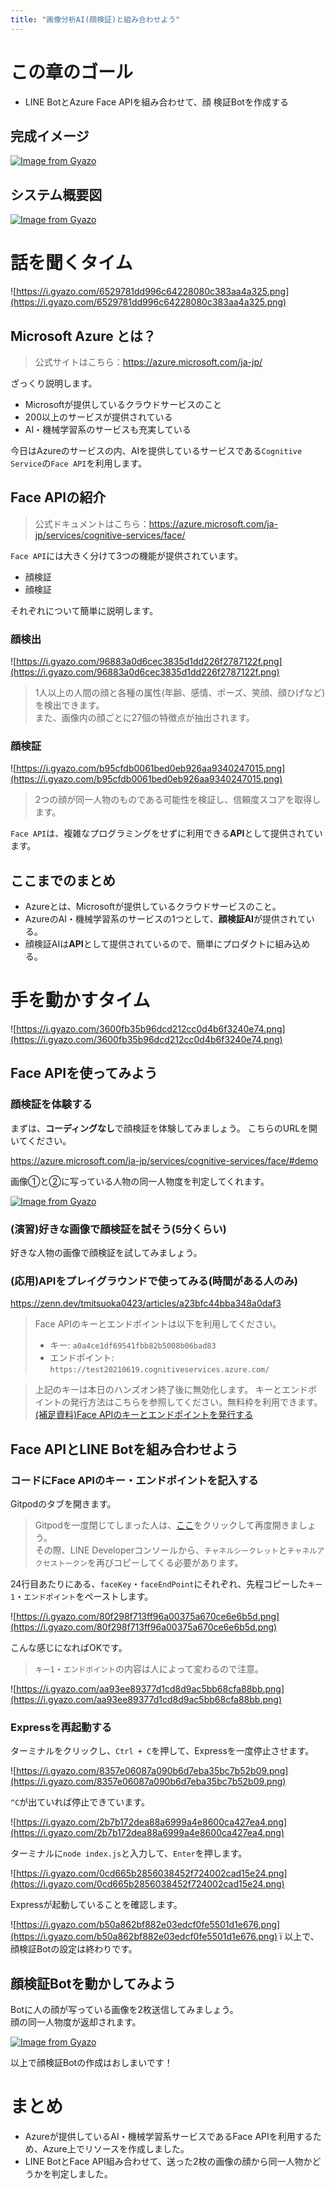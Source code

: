 ```yaml
---
title: "画像分析AI(顔検証)と組み合わせよう"
---
```


# この章のゴール

- LINE BotとAzure Face APIを組み合わせて、顔 検証Botを作成する

## 完成イメージ

[![Image from Gyazo](https://i.gyazo.com/d59567d7e01a7f1ec2b6e134a474bbfe.gif)](https://gyazo.com/d59567d7e01a7f1ec2b6e134a474bbfe)

## システム概要図

[![Image from Gyazo](https://i.gyazo.com/c1c3f0924ddb6a5ec989de33a1fda3ca.png)](https://gyazo.com/c1c3f0924ddb6a5ec989de33a1fda3ca)

# 話を聞くタイム

![https://i.gyazo.com/6529781dd996c64228080c383aa4a325.png](https://i.gyazo.com/6529781dd996c64228080c383aa4a325.png)

## Microsoft Azure とは？

> 公式サイトはこちら：https://azure.microsoft.com/ja-jp/

ざっくり説明します。

- Microsoftが提供しているクラウドサービスのこと
- 200以上のサービスが提供されている
- AI・機械学習系のサービスも充実している

今日はAzureのサービスの内、AIを提供しているサービスである`Cognitive Service`の`Face API`を利用します。

## Face APIの紹介

> 公式ドキュメントはこちら：https://azure.microsoft.com/ja-jp/services/cognitive-services/face/

`Face API`には大きく分けて3つの機能が提供されています。

- 顔検証
- 顔検証

それぞれについて簡単に説明します。

### 顔検出

![https://i.gyazo.com/96883a0d6cec3835d1dd226f2787122f.png](https://i.gyazo.com/96883a0d6cec3835d1dd226f2787122f.png)

> 1人以上の人間の顔と各種の属性(年齢、感情、ポーズ、笑顔、顔ひげなど)を検出できます。  
> また、画像内の顔ごとに27個の特徴点が抽出されます。

### 顔検証

![https://i.gyazo.com/b95cfdb0061bed0eb926aa9340247015.png](https://i.gyazo.com/b95cfdb0061bed0eb926aa9340247015.png)

> 2つの顔が同一人物のものである可能性を検証し、信頼度スコアを取得します。

`Face API`は、複雑なプログラミングをせずに利用できる**API**として提供されています。

## ここまでのまとめ

- Azureとは、Microsoftが提供しているクラウドサービスのこと。
- AzureのAI・機械学習系のサービスの1つとして、**顔検証AI**が提供されている。
- 顔検証AIは**API**として提供されているので、簡単にプロダクトに組み込める。

# 手を動かすタイム

![https://i.gyazo.com/3600fb35b96dcd212cc0d4b6f3240e74.png](https://i.gyazo.com/3600fb35b96dcd212cc0d4b6f3240e74.png)

## Face APIを使ってみよう

### 顔検証を体験する

まずは、**コーディングなし**で顔検証を体験してみましょう。
こちらのURLを開いてください。

https://azure.microsoft.com/ja-jp/services/cognitive-services/face/#demo

画像①と②に写っている人物の同一人物度を判定してくれます。

[![Image from Gyazo](https://i.gyazo.com/dfc8c50da0f9b234815463c5c75bab4d.png)](https://gyazo.com/dfc8c50da0f9b234815463c5c75bab4d)

### (演習)好きな画像で顔検証を試そう(5分くらい)

好きな人物の画像で顔検証を試してみましょう。

### (応用)APIをプレイグラウンドで使ってみる(時間がある人のみ)

https://zenn.dev/tmitsuoka0423/articles/a23bfc44bba348a0daf3

> Face APIのキーとエンドポイントは以下を利用してください。
> - キー: `a0a4ce1df69541fbb82b5008b06bad83`
> - エンドポイント: `https://test20210619.cognitiveservices.azure.com/`

> 上記のキーは本日のハンズオン終了後に無効化します。
> キーとエンドポイントの発行方法はこちらを参照してください。無料枠を利用できます。
> [(補足資料)Face APIのキーとエンドポイントを発行する](https://zenn.dev/tmitsuoka0423/books/939110f3e1f533d35095/viewer/03_faceapi_issue_key)

## Face APIとLINE Botを組み合わせよう

### コードにFace APIのキー・エンドポイントを記入する

Gitpodのタブを開きます。

> Gitpodを一度閉じてしまった人は、[ここ](https://gitpod.io/#https://github.com/tmitsuoka0423/line-bot-azure-face-api-face-verification-handson)をクリックして再度開きましょう。  
> その際、LINE Developerコンソールから、`チャネルシークレット`と`チャネルアクセストークン`を再びコピーしてくる必要があります。

24行目あたりにある、`faceKey`・`faceEndPoint`にそれぞれ、先程コピーした`キー1`・`エンドポイント`をペーストします。

![https://i.gyazo.com/80f298f713ff96a00375a670ce6e6b5d.png](https://i.gyazo.com/80f298f713ff96a00375a670ce6e6b5d.png)

こんな感じになればOKです。

> `キー1`・`エンドポイント`の内容は人によって変わるので注意。

![https://i.gyazo.com/aa93ee89377d1cd8d9ac5bb68cfa88bb.png](https://i.gyazo.com/aa93ee89377d1cd8d9ac5bb68cfa88bb.png)

### Expressを再起動する

ターミナルをクリックし、`Ctrl + C`を押して、Expressを一度停止させます。

![https://i.gyazo.com/8357e06087a090b6d7eba35bc7b52b09.png](https://i.gyazo.com/8357e06087a090b6d7eba35bc7b52b09.png)

`^C`が出ていれば停止できています。

![https://i.gyazo.com/2b7b172dea88a6999a4e8600ca427ea4.png](https://i.gyazo.com/2b7b172dea88a6999a4e8600ca427ea4.png)

ターミナルに`node index.js`と入力して、`Enter`を押します。

![https://i.gyazo.com/0cd665b2856038452f724002cad15e24.png](https://i.gyazo.com/0cd665b2856038452f724002cad15e24.png)

Expressが起動していることを確認します。

![https://i.gyazo.com/b50a862bf882e03edcf0fe5501d1e676.png](https://i.gyazo.com/b50a862bf882e03edcf0fe5501d1e676.png)
ï
以上で、顔検証Botの設定は終わりです。

## 顔検証Botを動かしてみよう

Botに人の顔が写っている画像を2枚送信してみましょう。  
顔の同一人物度が返却されます。

[![Image from Gyazo](https://i.gyazo.com/d59567d7e01a7f1ec2b6e134a474bbfe.gif)](https://gyazo.com/d59567d7e01a7f1ec2b6e134a474bbfe)

以上で顔検証Botの作成はおしまいです！

# まとめ

- Azureが提供しているAI・機械学習系サービスであるFace APIを利用するため、Azure上でリソースを作成しました。
- LINE BotとFace API組み合わせて、送った2枚の画像の顔から同一人物かどうかを判定しました。
